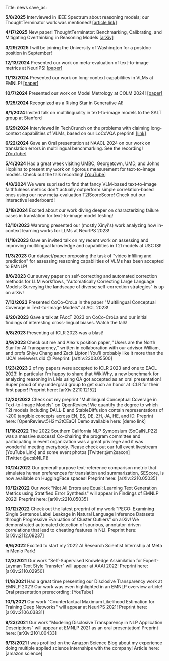 Title: news
save_as: 

**5/8/2025** Interviewed in IEEE Spectrum about reasoning models; our ThoughtTerminator work was mentioned! [[article link]](https://spectrum.ieee.org/chain-of-thought-prompting)


**4/17/2025** New paper! ThoughtTerminator: Benchmarking, Calibrating, and Mitigating Overthinking in Reasoning Models [[arXiv]](https://arxiv.org/abs/2504.13367)

**3/29/2025** I will be joining the University of Washington for a postdoc position in September!

**12/13/2024** Presented our work on meta-evaluation of text-to-image metrics at NeurIPS! [[paper]](https://openreview.net/forum?id=S4YRCLbUK1)

**11/13/2024** Presented our work on long-context capabilities in VLMs at EMNLP! [[paper]](https://aclanthology.org/2024.findings-emnlp.312/)

**10/7/2024** Presented our work on Model Metrology at COLM 2024! [[paper]](https://openreview.net/forum?id=bttKwCZDkm)

**9/25/2024** Recognized as a Rising Star in Generative AI!

**8/1/2024** Invited talk on multilinguality in text-to-image models to the SALT group at Stanford

**6/29/2024** Interviewed in TechCrunch on the problems with claiming long-context capabilities of VLMs, based on our LoCoVQA preprint! [[link]](https://techcrunch.com/2024/06/29/geminis-data-analyzing-abilities-arent-as-good-as-google-claims/)

**6/22/2024** Gave an Oral presentation at NAACL 2024 on our work on translation errors in multilingual benchmarking. See the recording! [[YouTube]](https://www.youtube.com/watch?v=zzW2HRYod2o)

**5/4/2024** Had a great week visiting UMBC, Georgetown, UMD, and Johns Hopkins to present my work on rigorous measurement for text-to-image models. Check out the talk recording! [[YouTube]](https://www.youtube.com/watch?v=j0s0NB0b6wo)

**4/8/2024** We were suprised to find that fancy VLM-based text-to-image faithfulness metrics don't actually outperform simple correlation-based ones using our new meta-evaluation T2IScoreScore! Check out our interactive leaderboard!

**3/18/2024** Excited about our work diving deeper on characterizing failure cases in translation for text-to-image model testing!

**12/10/2023** Wanrong presented our (mostly Xinyi's) work analyzing how in-context learning works for LLMs at NeurIPS 2023!

**11/16/2023** Gave an invited talk on my recent work on assessing and improving multilingual knowledge and capabilities in T2I models at USC ISI!

**11/3/2023** Our dataset/paper proposing the task of "video infilling and prediction" for assessing reasoning capabilities of VLMs has been accepted to EMNLP!

**8/6/2023** Our survey paper on self-correcting and automated correction methods for LLM workflows, "Automatically Correcting Large Language Models: Surveying the landscape of diverse self-correction strategies" is up on arXiv!

**7/13/2023** Presented CoCo-CroLa in the paper "Multilingual Conceptual Coverage in Text-to-Image Models" at ACL 2023!

**6/20/2023** Gave a talk at FAccT 2023 on CoCo-CroLa and our initial findings of interesting cross-lingual biases. Watch the talk!

**5/8/2023** Presenting at ICLR 2023 was a blast!

**3/9/2023** Check out me and Alex's position paper, "Users are the North Star for AI Transparency," written in collaboration with our advisor William, and profs Shiyu Chang and Zack Lipton! You'll probably like it more than the IJCAI reviewers did 😉 Preprint: [arXiv:2303.05500]

**1/23/2023** 2 of my papers were accepted to ICLR 2023 and one to EACL 2023! In particular I'm happy to share that WikiWhy, a new benchmark for analyzing reasoning in LMs using QA got accepted as an oral presentation! Super proud of my undergrad group to get such an honor at ICLR for their first paper! Preprint here: [arXiv:2210.12152]

**12/20/2022** Check out my preprint "Multilingual Conceptual Coverage in Text-to-Image Models" on OpenReview! We quantify the degree to which T2I models including DALL-E and StableDiffusion contain representations of ~200 tangible concepts across EN, ES, DE, ZH, JA, HE, and ID. Preprint here: [OpenReview:5H2m3tCEaQ] Demo available here: [demo link]

**11/18/2022** The 2022 Southern California NLP Symposium (SoCalNLP22) was a massive success! Co-chairing the program committee and participating in event organization was a great privilege and it was wonderful meeting everybody. Please check out our full event livestream [YouTube Link] and some event photos [Twitter:@m2saxon] [Twitter:@ucsbNLP]!

**10/24/2022** Our general-purpose text-reference comparison metric that simulates human preferences for translation and summarization, SEScore, is now available on HuggingFace spaces! Preprint here: [arXiv:2210.05035]

**10/12/2022** Our work "Not All Errors are Equal: Learning Text Generation Metrics using Stratified Error Synthesis" will appear in Findings of EMNLP 2022! Preprint here: [arXiv:2210.05035]

**10/12/2022** Check out the latest preprint of my work "PECO: Examining Single Sentence Label Leakage in Natural Language Inference Datasets through Progressive Evaluation of Cluster Outliers" on arXiv! We demonstrated automated detection of spurious, annotator-driven correlations that lead to cheating features in NLI. Preprint here: [arXiv:2112.09237]

**6/6/2022** Excited to start my 2022 AI Research Scientist Internship at Meta in Menlo Park!

**12/3/2021** Our work "Self-Supervised Knowledge Assimilation for Expert-Layman Text Style Transfer" will appear at AAAI 2022! Preprint here: [arXiv:2110.02950]

**11/8/2021** Had a great time presenting our Disclosive Transparency work at EMNLP 2021! Our work was even highlighted in an EMNLP overview article! Oral presentation prerecording: [YouTube]

**10/1/2021** Our work "Counterfactual Maximum Likelihood Estimation for Training Deep Networks" will appear at NeurIPS 2021! Preprint here: [arXiv:2106.03831]

**9/23/2021** Our work "Modeling Disclosive Transparency in NLP Application Descriptions" will appear at EMNLP 2021 as an oral presentation! Preprint here: [arXiv:2101.00433]

**9/13/2021** I was profiled on the Amazon Science Blog about my experience doing multiple applied science internships with the company! Article here: [amazon.science]

